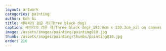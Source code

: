 ```yaml
---
layout: artwork
categories: painting
author: Koh Gi
title: 세마리의 검은 개(Three black dog)
caption: 세마리의 검은 개(Three black dog)_193.9cm x 130.3cm_oil on canvas_2016-2018
image: /assets/images/painting/painting010.jpg
thumb: /assets/images/painting/thumbs/painting010.jpg
order: 210
---
```

